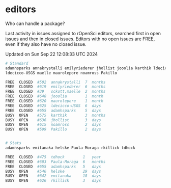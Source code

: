 # editors

Who can handle a package?

Last activity in issues assigned to rOpenSci editors, searched first in open
issues and then in closed issues. Editors with no open issues are FREE, even if
they also have no closed issue.


Updated on Sun Sep 22 12:08:33 UTC 2024

```bash
# Standard
adamhsparks annakrystalli emilyriederer jhollist jooolia karthik ldecicco
ldecicco-USGS maelle maurolepore noamross Pakillo

FREE  CLOSED  #502  annakrystalli  7  months
FREE  CLOSED  #619  emilyriederer  6  months
FREE  CLOSED  #39   sckott,maelle  2  months
FREE  CLOSED  #648  jooolia        1  month
FREE  CLOSED  #620  maurolepore    1  month
FREE  CLOSED  #625  ldecicco-USGS  6  days
FREE  CLOSED  #655  adamhsparks    5  days
BUSY  OPEN    #575  karthik        3  months
BUSY  OPEN    #636  jhollist       3  days
BUSY  OPEN    #615  noamross       2  days
BUSY  OPEN    #599  Pakillo        2  days


# Stats
adamhsparks emitanaka helske Paula-Moraga rkillick tdhock

FREE  CLOSED  #475  tdhock        1   year
FREE  CLOSED  #603  Paula-Moraga  6   months
FREE  CLOSED  #655  adamhsparks   5   days
BUSY  OPEN    #546  helske        29  days
BUSY  OPEN    #642  emitanaka     18  days
BUSY  OPEN    #626  rkillick      3   days
```
